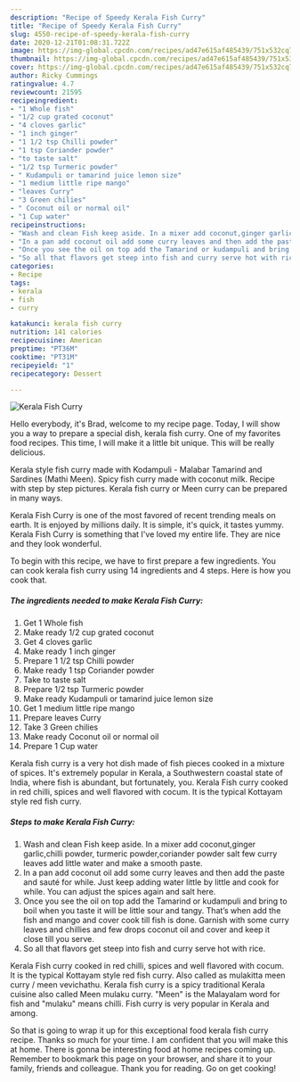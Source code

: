 ```yaml
---
description: "Recipe of Speedy Kerala Fish Curry"
title: "Recipe of Speedy Kerala Fish Curry"
slug: 4550-recipe-of-speedy-kerala-fish-curry
date: 2020-12-21T01:08:31.722Z
image: https://img-global.cpcdn.com/recipes/ad47e615af485439/751x532cq70/kerala-fish-curry-recipe-main-photo.jpg
thumbnail: https://img-global.cpcdn.com/recipes/ad47e615af485439/751x532cq70/kerala-fish-curry-recipe-main-photo.jpg
cover: https://img-global.cpcdn.com/recipes/ad47e615af485439/751x532cq70/kerala-fish-curry-recipe-main-photo.jpg
author: Ricky Cummings
ratingvalue: 4.7
reviewcount: 21595
recipeingredient:
- "1 Whole fish"
- "1/2 cup grated coconut"
- "4 cloves garlic"
- "1 inch ginger"
- "1 1/2 tsp Chilli powder"
- "1 tsp Coriander powder"
- "to taste salt"
- "1/2 tsp Turmeric powder"
- " Kudampuli or tamarind juice lemon size"
- "1 medium little ripe mango"
- "leaves Curry"
- "3 Green chilies"
- " Coconut oil or normal oil"
- "1 Cup water"
recipeinstructions:
- "Wash and clean Fish keep aside. In a mixer add coconut,ginger garlic,chilli powder, turmeric powder,coriander powder salt few curry leaves add little water and make a smooth paste."
- "In a pan add coconut oil add some curry leaves and then add the paste and sauté for while. Just keep adding water little by little and cook for while. You can adjust the spices again and salt here."
- "Once you see the oil on top add the Tamarind or kudampuli and bring to boil when you taste it will be little sour and tangy. That’s when add the fish and mango and cover cook till fish is done. Garnish with some curry leaves and chillies and few drops coconut oil and cover and keep it close till you serve."
- "So all that flavors get steep into fish and curry serve hot with rice."
categories:
- Recipe
tags:
- kerala
- fish
- curry

katakunci: kerala fish curry 
nutrition: 141 calories
recipecuisine: American
preptime: "PT36M"
cooktime: "PT31M"
recipeyield: "1"
recipecategory: Dessert

---
```



![Kerala Fish Curry](https://img-global.cpcdn.com/recipes/ad47e615af485439/751x532cq70/kerala-fish-curry-recipe-main-photo.jpg)

Hello everybody, it's Brad, welcome to my recipe page. Today, I will show you a way to prepare a special dish, kerala fish curry. One of my favorites food recipes. This time, I will make it a little bit unique. This will be really delicious.

Kerala style fish curry made with Kodampuli - Malabar Tamarind and Sardines (Mathi Meen). Spicy fish curry made with coconut milk. Recipe with step by step pictures. Kerala fish curry or Meen curry can be prepared in many ways.

Kerala Fish Curry is one of the most favored of recent trending meals on earth. It is enjoyed by millions daily. It is simple, it's quick, it tastes yummy. Kerala Fish Curry is something that I've loved my entire life. They are nice and they look wonderful.


To begin with this recipe, we have to first prepare a few ingredients. You can cook kerala fish curry using 14 ingredients and 4 steps. Here is how you cook that.

<!--inarticleads1-->

##### The ingredients needed to make Kerala Fish Curry:

1. Get 1 Whole fish
1. Make ready 1/2 cup grated coconut
1. Get 4 cloves garlic
1. Make ready 1 inch ginger
1. Prepare 1 1/2 tsp Chilli powder
1. Make ready 1 tsp Coriander powder
1. Take to taste salt
1. Prepare 1/2 tsp Turmeric powder
1. Make ready  Kudampuli or tamarind juice lemon size
1. Get 1 medium little ripe mango
1. Prepare leaves Curry
1. Take 3 Green chilies
1. Make ready  Coconut oil or normal oil
1. Prepare 1 Cup water


Kerala fish curry is a very hot dish made of fish pieces cooked in a mixture of spices. It&#39;s extremely popular in Kerala, a Southwestern coastal state of India, where fish is abundant, but fortunately, you. Kerala Fish curry cooked in red chilli, spices and well flavored with cocum. It is the typical Kottayam style red fish curry. 

<!--inarticleads2-->

##### Steps to make Kerala Fish Curry:

1. Wash and clean Fish keep aside. In a mixer add coconut,ginger garlic,chilli powder, turmeric powder,coriander powder salt few curry leaves add little water and make a smooth paste.
1. In a pan add coconut oil add some curry leaves and then add the paste and sauté for while. Just keep adding water little by little and cook for while. You can adjust the spices again and salt here.
1. Once you see the oil on top add the Tamarind or kudampuli and bring to boil when you taste it will be little sour and tangy. That’s when add the fish and mango and cover cook till fish is done. Garnish with some curry leaves and chillies and few drops coconut oil and cover and keep it close till you serve.
1. So all that flavors get steep into fish and curry serve hot with rice.


Kerala Fish curry cooked in red chilli, spices and well flavored with cocum. It is the typical Kottayam style red fish curry. Also called as mulakitta meen curry / meen vevichathu. Kerala fish curry is a spicy traditional Kerala cuisine also called Meen mulaku curry. &#34;Meen&#34; is the Malayalam word for fish and &#34;mulaku&#34; means chilli. Fish curry is very popular in Kerala and among. 

So that is going to wrap it up for this exceptional food kerala fish curry recipe. Thanks so much for your time. I am confident that you will make this at home. There is gonna be interesting food at home recipes coming up. Remember to bookmark this page on your browser, and share it to your family, friends and colleague. Thank you for reading. Go on get cooking!
